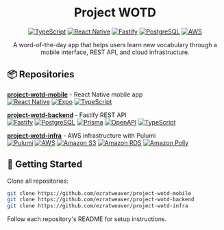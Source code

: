 <div align="center">

# Project WOTD

[![TypeScript](https://img.shields.io/badge/TypeScript-007ACC?style=for-the-badge&logo=typescript&logoColor=white)](https://www.typescriptlang.org/)
[![React Native](https://img.shields.io/badge/React_Native-20232A?style=for-the-badge&logo=react&logoColor=61DAFB)](https://reactnative.dev/)
[![Fastify](https://img.shields.io/badge/Fastify-000000?style=for-the-badge&logo=fastify&logoColor=white)](https://www.fastify.io/)
[![PostgreSQL](https://img.shields.io/badge/PostgreSQL-316192?style=for-the-badge&logo=postgresql&logoColor=white)](https://www.postgresql.org/)
[![AWS](https://img.shields.io/badge/AWS-232F3E?style=for-the-badge&logo=amazonaws&logoColor=white)](https://aws.amazon.com/)

</div>

<div align="center">
A word-of-the-day app that helps users learn new vocabulary through a mobile interface, REST API, and cloud infrastructure.
</div>

## 📦 Repositories

**[project-wotd-mobile](https://github.com/ezratweaver/project-wotd-mobile)** - React Native mobile app  
[![React Native](https://img.shields.io/badge/React_Native-20232A?style=flat&logo=react&logoColor=61DAFB)](https://reactnative.dev/) [![Expo](https://img.shields.io/badge/Expo-000020?style=flat&logo=expo&logoColor=white)](https://expo.dev/) [![TypeScript](https://img.shields.io/badge/TypeScript-007ACC?style=flat&logo=typescript&logoColor=white)](https://www.typescriptlang.org/)

**[project-wotd-backend](https://github.com/ezratweaver/project-wotd-backend)** - Fastify REST API  
[![Fastify](https://img.shields.io/badge/Fastify-000000?style=flat&logo=fastify&logoColor=white)](https://www.fastify.io/) [![PostgreSQL](https://img.shields.io/badge/PostgreSQL-316192?style=flat&logo=postgresql&logoColor=white)](https://www.postgresql.org/) [![Prisma](https://img.shields.io/badge/Prisma-3982CE?style=flat&logo=Prisma&logoColor=white)](https://www.prisma.io/) [![OpenAPI](https://img.shields.io/badge/OpenAPI-6BA539?style=flat&logo=openapi-initiative&logoColor=white)](https://www.openapis.org/) [![TypeScript](https://img.shields.io/badge/TypeScript-007ACC?style=flat&logo=typescript&logoColor=white)](https://www.typescriptlang.org/)

**[project-wotd-infra](https://github.com/ezratweaver/project-wotd-infra)** - AWS infrastructure with Pulumi  
[![Pulumi](https://img.shields.io/badge/Pulumi-8A3391?style=flat&logo=pulumi&logoColor=white)](https://www.pulumi.com/) [![AWS](https://img.shields.io/badge/AWS-232F3E?style=flat&logo=aws&logoColor=white)](https://aws.amazon.com/) [![Amazon S3](https://img.shields.io/badge/Amazon_S3-569A31?style=flat&logo=aws&logoColor=white)](https://aws.amazon.com/s3/) [![Amazon RDS](https://img.shields.io/badge/Amazon_RDS-527FFF?style=flat&logo=aws&logoColor=white)](https://aws.amazon.com/rds/) [![Amazon Polly](https://img.shields.io/badge/Amazon_Polly-FF9900?style=flat&logo=aws&logoColor=white)](https://aws.amazon.com/polly/)

## 🚀 Getting Started

Clone all repositories:
```bash
git clone https://github.com/ezratweaver/project-wotd-mobile
git clone https://github.com/ezratweaver/project-wotd-backend  
git clone https://github.com/ezratweaver/project-wotd-infra
```

Follow each repository's README for setup instructions.
